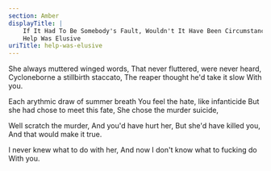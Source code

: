 ```yaml
---
section: Amber
displayTitle: |
    If It Had To Be Somebody's Fault, Wouldn't It Have Been Circumstance's?
    Help Was Elusive
uriTitle: help-was-elusive
---
```


She always muttered winged words,
That never fluttered, were never heard,
Cycloneborne a stillbirth staccato,
The reaper thought he'd take it slow
With you.

Each arythmic draw of summer breath
You feel the hate, like infanticide
But she had chose to meet this fate,
She chose the murder suicide,

Well scratch the murder,
And you'd have hurt her,
But she'd have killed you,
And that would make it true.

I never knew what to do with her,
And now I don't know what to fucking do
With you.
